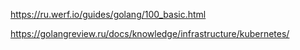https://ru.werf.io/guides/golang/100_basic.html

https://golangreview.ru/docs/knowledge/infrastructure/kubernetes/
